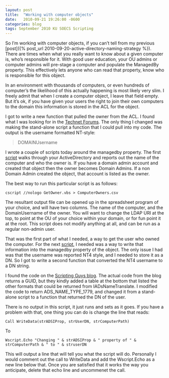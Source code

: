 ```yaml
---
layout: post
title:  "Working with computer objects"
date:   2010-09-21 19:26:00 -0600
categories: blog
tags: September 2010 KU SOECS Scripting
---
```

So I’m working with computer objects, if you can’t tell from my previous [post]({% post_url 2010-09-20-active-directory-naming-strategy %}). There are times when what you really want to know about a given computer is, who’s responsible for it. With good user education, your OU admins or computer admins will pre-stage a computer and populate the ManagedBy property. This effectively lets anyone who can read that property, know who is responsible for this object.

In an environment with thousands of computers, or even hundreds of computer’s the likelihood of this actually happening is most likely very slim. I freely admit that when I create a computer object, I leave that field empty. But it’s ok, if you have given your users the right to join their own computers to the domain this information is stored in the ACL for the object.

I got to write a new function that pulled the owner from the ACL. I found what I was looking for in the [Technet Forums](http://social.technet.microsoft.com/Forums/en-us/ITCG/thread/59159984-729c-46d1-8faa-58c71ac3a209). The only thing I changed was making the stand-alone script a function that I could pull into my code. The output is the username formatted NT-style:

> DOMAINUsername

I wrote a couple of scripts today around the managedby property. The first [script](https://github.com/jeffpatton1971/mod-posh/blob/master/vbs/playground/GetOwner.vbs) walks through your ActiveDirectory and reports out the name of the computer and who the owner is. If you have a domain admin account and created that object then the owner becomes Domain Admins. If a non Domain Admin created the object, that account is listed as the owner.

The best way to run this particular script is as follows:

``` dos
cscript //nologo GetOwner.vbs > ComputerOwners.csv
```

The resultant output file can be opened up in the spreadsheet program of your choice, and will have two columns. The name of the computer, and the DomainUsername of the owner. You will want to change the LDAP URI at the top, to point at the OU of your choice within your domain, or for fun point it at the root. This script does not modify anything at all, and can be run as a regular non-admin user.

That was the first part of what I needed, a way to get the user who owned the computer. For the next [script](https://github.com/jeffpatton1971/mod-posh/blob/master/vbs/playground/SetManagedby.vbs), I needed was a way to write that information into the managedby property of the object. The only issue I had was that the username was reported NT4 style, and I needed to store it as a DN. So I got to write a second function that converted the NT4 username to a DN string.

I found the code on the [Scripting Guys blog](http://blogs.technet.com/b/heyscriptingguy/archive/2007/08/22/how-can-i-get-the-guid-for-a-user-account-if-all-i-have-is-the-user-s-logon-name-and-domain.aspx). The actual code from the blog returns a GUID, but they kindly added a table at the bottom that listed the other formats that could be returned from IADsNameTranslate. I modified the code to return ADS_NAME_TYPE_1779, and changed it from a stand-alone script to a function that returned the DN of the user.

There is no output in this script, it just runs and sets as it goes. If you have a problem with that, one thing you can do is change the line that reads:

``` visualbasic
Call WriteData(strADSIProp, strUserDN, strComputerPath)
```

To

``` visualbasic
Wscript.Echo "Changing " & strADSIProp & " property of " & strComputerPath & " to " & struserDN
```

This will output a line that will tell you what the script will do. Personally I would comment out the call to WriteData and add the Wscript.Echo as a new line below that. Once you are satisfied that it works the way you anticipate, delete that echo line and uncommenet the call.
